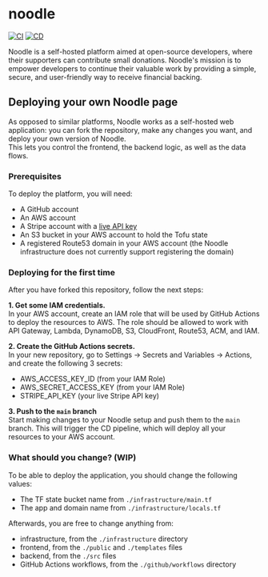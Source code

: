 # noodle

[![CI](https://github.com/soupdevsolutions/noodle/actions/workflows/ci.yml/badge.svg)](https://github.com/soupdevsolutions/noodle/actions/workflows/ci.yml)
[![CD](https://github.com/soupdevsolutions/noodle/actions/workflows/cd.yml/badge.svg)](https://github.com/soupdevsolutions/noodle/actions/workflows/cd.yml)

Noodle is a self-hosted platform aimed at open-source developers, where their supporters can contribute small donations. Noodle's mission is to empower developers to continue their valuable work by providing a simple, secure, and user-friendly way to receive financial backing.

## Deploying your own Noodle page

As opposed to similar platforms, Noodle works as a self-hosted web application: you can fork the repository, make any changes you want, and deploy your own version of Noodle.  
This lets you control the frontend, the backend logic, as well as the data flows.  

### Prerequisites

To deploy the platform, you will need:
- A GitHub account
- An AWS account
- A Stripe account with a [live API key](https://docs.stripe.com/keys)
- An S3 bucket in your AWS account to hold the Tofu state
- A registered Route53 domain in your AWS account (the Noodle infrastructure does not currently support registering the domain)

### Deploying for the first time

After you have forked this repository, follow the next steps:

**1. Get some IAM credentials.**  
In your AWS account, create an IAM role that will be used by GitHub Actions to deploy the resources to AWS. The role should be allowed to work with API Gateway, Lambda, DynamoDB, S3, CloudFront, Route53, ACM, and IAM.

**2. Create the GitHub Actions secrets.**  
In your new repository, go to Settings -> Secrets and Variables -> Actions, and create the following 3 secrets:
- AWS_ACCESS_KEY_ID (from your IAM Role)
- AWS_SECRET_ACCESS_KEY (from your IAM Role)
- STRIPE_API_KEY (your live Stripe API key)

**3. Push to the `main` branch**  
Start making changes to your Noodle setup and push them to the `main` branch. This will trigger the CD pipeline, which will deploy all your resources to your AWS account.

### What should you change? (WIP)

To be able to deploy the application, you should change the following values:
- The TF state bucket name from `./infrastructure/main.tf` 
- The app and domain name from `./infrastructure/locals.tf`

Afterwards, you are free to change anything from:
- infrastructure, from the `./infrastructure` directory
- frontend, from the `./public` and `./templates` files
- backend, from the `./src` files
- GitHub Actions workflows, from the `./github/workflows` directory
